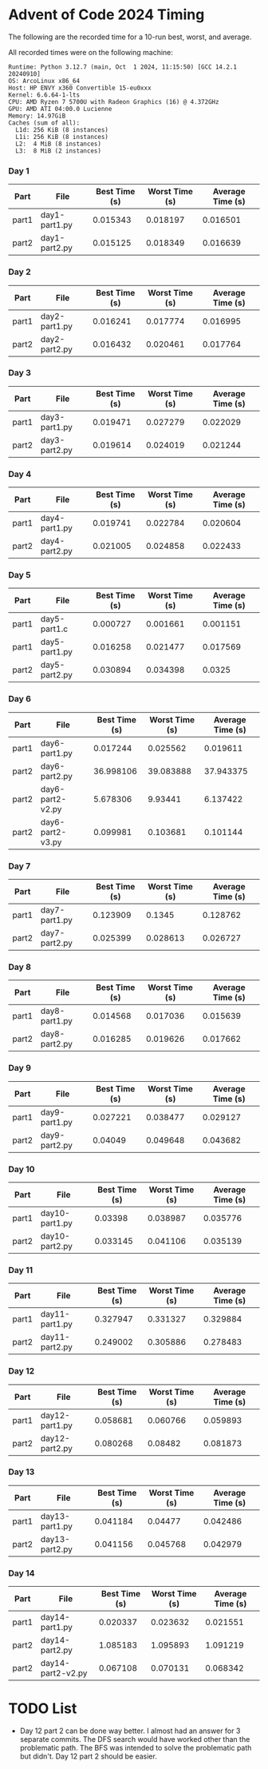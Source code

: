# Advent of Code 2024 Timing

The following are the recorded time for a 10-run best, worst, and average.

All recorded times were on the following machine:

```
Runtime: Python 3.12.7 (main, Oct  1 2024, 11:15:50) [GCC 14.2.1 20240910]
OS: ArcoLinux x86_64
Host: HP ENVY x360 Convertible 15-eu0xxx
Kernel: 6.6.64-1-lts
CPU: AMD Ryzen 7 5700U with Radeon Graphics (16) @ 4.372GHz
GPU: AMD ATI 04:00.0 Lucienne
Memory: 14.97GiB
Caches (sum of all):
  L1d: 256 KiB (8 instances)
  L1i: 256 KiB (8 instances)
  L2:  4 MiB (8 instances)
  L3:  8 MiB (2 instances)
```

<!-- START AOC TIMINGS -->

### Day 1

| Part  | File          | Best Time (s) | Worst Time (s) | Average Time (s) |
| ----- | ------------- | ------------- | -------------- | ---------------- |
| part1 | day1-part1.py | 0.015343      | 0.018197       | 0.016501         |
| part2 | day1-part2.py | 0.015125      | 0.018349       | 0.016639         |

### Day 2

| Part  | File          | Best Time (s) | Worst Time (s) | Average Time (s) |
| ----- | ------------- | ------------- | -------------- | ---------------- |
| part1 | day2-part1.py | 0.016241      | 0.017774       | 0.016995         |
| part2 | day2-part2.py | 0.016432      | 0.020461       | 0.017764         |

### Day 3

| Part  | File          | Best Time (s) | Worst Time (s) | Average Time (s) |
| ----- | ------------- | ------------- | -------------- | ---------------- |
| part1 | day3-part1.py | 0.019471      | 0.027279       | 0.022029         |
| part2 | day3-part2.py | 0.019614      | 0.024019       | 0.021244         |

### Day 4

| Part  | File          | Best Time (s) | Worst Time (s) | Average Time (s) |
| ----- | ------------- | ------------- | -------------- | ---------------- |
| part1 | day4-part1.py | 0.019741      | 0.022784       | 0.020604         |
| part2 | day4-part2.py | 0.021005      | 0.024858       | 0.022433         |

### Day 5

| Part  | File          | Best Time (s) | Worst Time (s) | Average Time (s) |
| ----- | ------------- | ------------- | -------------- | ---------------- |
| part1 | day5-part1.c  | 0.000727      | 0.001661       | 0.001151         |
| part1 | day5-part1.py | 0.016258      | 0.021477       | 0.017569         |
| part2 | day5-part2.py | 0.030894      | 0.034398       | 0.0325           |

### Day 6

| Part  | File             | Best Time (s) | Worst Time (s) | Average Time (s) |
| ----- | ---------------- | ------------- | -------------- | ---------------- |
| part1 | day6-part1.py    | 0.017244      | 0.025562       | 0.019611         |
| part2 | day6-part2.py    | 36.998106     | 39.083888      | 37.943375        |
| part2 | day6-part2-v2.py | 5.678306      | 9.93441        | 6.137422         |
| part2 | day6-part2-v3.py | 0.099981      | 0.103681       | 0.101144         |

### Day 7

| Part  | File          | Best Time (s) | Worst Time (s) | Average Time (s) |
| ----- | ------------- | ------------- | -------------- | ---------------- |
| part1 | day7-part1.py | 0.123909      | 0.1345         | 0.128762         |
| part2 | day7-part2.py | 0.025399      | 0.028613       | 0.026727         |

### Day 8

| Part  | File          | Best Time (s) | Worst Time (s) | Average Time (s) |
| ----- | ------------- | ------------- | -------------- | ---------------- |
| part1 | day8-part1.py | 0.014568      | 0.017036       | 0.015639         |
| part2 | day8-part2.py | 0.016285      | 0.019626       | 0.017662         |

### Day 9

| Part  | File          | Best Time (s) | Worst Time (s) | Average Time (s) |
| ----- | ------------- | ------------- | -------------- | ---------------- |
| part1 | day9-part1.py | 0.027221      | 0.038477       | 0.029127         |
| part2 | day9-part2.py | 0.04049       | 0.049648       | 0.043682         |

### Day 10

| Part  | File           | Best Time (s) | Worst Time (s) | Average Time (s) |
| ----- | -------------- | ------------- | -------------- | ---------------- |
| part1 | day10-part1.py | 0.03398       | 0.038987       | 0.035776         |
| part2 | day10-part2.py | 0.033145      | 0.041106       | 0.035139         |

### Day 11

| Part  | File           | Best Time (s) | Worst Time (s) | Average Time (s) |
| ----- | -------------- | ------------- | -------------- | ---------------- |
| part1 | day11-part1.py | 0.327947      | 0.331327       | 0.329884         |
| part2 | day11-part2.py | 0.249002      | 0.305886       | 0.278483         |

### Day 12

| Part  | File           | Best Time (s) | Worst Time (s) | Average Time (s) |
| ----- | -------------- | ------------- | -------------- | ---------------- |
| part1 | day12-part1.py | 0.058681      | 0.060766       | 0.059893         |
| part2 | day12-part2.py | 0.080268      | 0.08482        | 0.081873         |

### Day 13

| Part  | File           | Best Time (s) | Worst Time (s) | Average Time (s) |
| ----- | -------------- | ------------- | -------------- | ---------------- |
| part1 | day13-part1.py | 0.041184      | 0.04477        | 0.042486         |
| part2 | day13-part2.py | 0.041156      | 0.045768       | 0.042979         |

### Day 14

| Part  | File              | Best Time (s) | Worst Time (s) | Average Time (s) |
| ----- | ----------------- | ------------- | -------------- | ---------------- |
| part1 | day14-part1.py    | 0.020337      | 0.023632       | 0.021551         |
| part2 | day14-part2.py    | 1.085183      | 1.095893       | 1.091219         |
| part2 | day14-part2-v2.py | 0.067108      | 0.070131       | 0.068342         |

<!-- END AOC TIMINGS -->

# TODO List

- Day 12 part 2 can be done way better. I almost had an answer for 3 separate
  commits. The DFS search would have worked other than the problematic path. The
  BFS was intended to solve the problematic path but didn't. Day 12 part 2
  should be easier.
